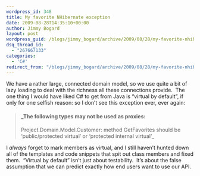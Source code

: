 ```yaml
---
wordpress_id: 348
title: My favorite NHibernate exception
date: 2009-08-28T14:35:10+00:00
author: Jimmy Bogard
layout: post
wordpress_guid: /blogs/jimmy_bogard/archive/2009/08/28/my-favorite-nhibernate-exception.aspx
dsq_thread_id:
  - "267667133"
categories:
  - 'C#'
redirect_from: "/blogs/jimmy_bogard/archive/2009/08/28/my-favorite-nhibernate-exception.aspx/"
---
```

We have a rather large, connected domain model, so we use quite a bit of lazy loading to deal with the richness all these connections provide.&#160; The one thing I would have liked C# to get from Java is “virtual by default”, if only for one selfish reason: so I don’t see this exception ever, ever again:

> #### _The following types may not be used as proxies:   
> Project.Domain.Model.Customer: method GetFavorites should be &#8216;public/protected virtual&#8217; or &#8216;protected internal virtual&#8217;_

I _always_ forget to mark members as virtual, and I still haven’t hunted down all of the templates and code snippets that spit out class members and fixed them.&#160; “Virtual by default” isn’t just about testability.&#160; It’s about the false assumption that we can predict exactly how end users want to use our API.
